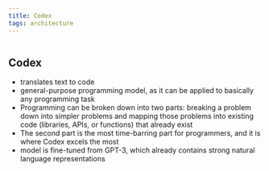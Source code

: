 ```yaml
---
title: Codex
tags: architecture 
---
```

```toc
```
## Codex
- translates text to code
- general-purpose programming model, as it can be applied to basically any programming task
- Programming can be broken down into two parts: breaking a problem down into simpler problems and mapping those problems into existing code (libraries, APIs, or functions) that already exist
- The second part is the most time-barring part for programmers, and it is where Codex excels the most
- model is fine-tuned from GPT-3, which already contains strong natural language representations



